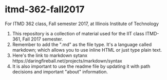 # itmd-362-fall2017
For ITMD 362 class, Fall semester 2017, at Illinois Institute of Technology

<ol>
  <li>This repository is a collection of material used for the IIT class ITMD-361, Fall 2017 semester.</li>
  <li>Remember to add the ".md" as the file type. It's a language called markdown; which allows you to use inline HTML or just type plain text.</li>
  <li>Here's the link to markdown sytanx https://daringfireball.net/projects/markdown/syntax</li>
  <li>It is also important to use the readme file by updating it with path decisions and important "about" information.</li>
</ol>
